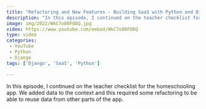 ```yaml
---
title: "Refactoring and New Features - Building SaaS with Python and Django #137"
description: "In this episode, I continued on the teacher checklist for the homeschooling app. We added data to the context and this required some refactoring to be able to reuse data from other parts of the app."
image: img/2022/WkC7o00F0DQ.jpg
video: https://www.youtube.com/embed/WkC7o00F0DQ
type: video
categories:
 - YouTube
 - Python
 - Django
tags: ['Django', 'SaaS', 'Python']

---
```


In this episode, I continued on the teacher checklist for the homeschooling app. We added data to the context and this required some refactoring to be able to reuse data from other parts of the app.

